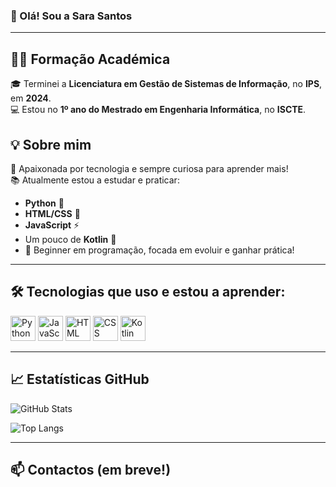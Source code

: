 ### 👋 Olá! Sou a Sara Santos
---
## 👩‍🎓 Formação Académica

🎓 Terminei a **Licenciatura em Gestão de Sistemas de Informação**, no **IPS**, em **2024**.  
💻 Estou no **1º ano do Mestrado em Engenharia Informática**, no **ISCTE**.

## 💡 Sobre mim

🌟 Apaixonada por tecnologia e sempre curiosa para aprender mais!  
📚 Atualmente estou a estudar e praticar:  
- **Python** 🐍  
- **HTML/CSS** 🎨  
- **JavaScript** ⚡  
- Um pouco de **Kotlin** 📱
- 🌱 Beginner em programação, focada em evoluir e ganhar prática!

---

## 🛠️ Tecnologias que uso e estou a aprender:

<div>
  <img src="https://cdn.jsdelivr.net/gh/devicons/devicon/icons/python/python-original.svg" height="40" alt="Python"/>
  <img src="https://cdn.jsdelivr.net/gh/devicons/devicon/icons/javascript/javascript-original.svg" height="40" alt="JavaScript"/>
  <img src="https://cdn.jsdelivr.net/gh/devicons/devicon/icons/html5/html5-original.svg" height="40" alt="HTML"/>
  <img src="https://cdn.jsdelivr.net/gh/devicons/devicon/icons/css3/css3-original.svg" height="40" alt="CSS"/>
  <img src="https://cdn.jsdelivr.net/gh/devicons/devicon/icons/kotlin/kotlin-original.svg" height="40" alt="Kotlin"/>
</div>

---

## 📈 Estatísticas GitHub

![GitHub Stats](https://github-readme-stats.vercel.app/api?username=Sara18Santos&theme=radical)


![Top Langs](https://github-readme-stats.vercel.app/api/top-langs?username=Sara18Santos&hide=jupyter%20notebook,kotlin&layout=compact&theme=synthwave)



---

## 📫 Contactos (em breve!)

